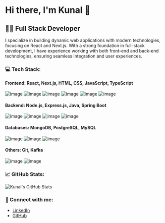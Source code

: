 <!--
**Kunalp9/Kunalp9** is a ✨ _special_ ✨ repository because its `README.md` (this file) appears on your GitHub profile.

Here are some ideas to get you started:

- 🔭 I’m currently working on ...
- 🌱 I’m currently learning ...
- 👯 I’m looking to collaborate on ...
- 🤔 I’m looking for help with ...
- 💬 Ask me about ...
- 📫 How to reach me: ...
- 😄 Pronouns: ...
- ⚡ Fun fact: ...
-->

# Hi there, I'm Kunal 👋

## 👨‍💻 Full Stack Developer 

I specialize in building dynamic web applications with modern technologies, focusing on React and Next.js. With a strong foundation in full-stack development, I have experience working with both front-end and back-end technologies, ensuring seamless integration and user experiences.

### 💻 Tech Stack:
#### **Frontend**: React, Next.js, HTML, CSS, JavaScript, TypeScript
![image](https://github.com/user-attachments/assets/37bf4b1b-55b3-43dd-94a2-2958d710b55b)
![image](https://github.com/user-attachments/assets/4f82d062-8d3b-4b13-9c49-c6a49ca0e03f)
![image](https://github.com/user-attachments/assets/6ce1f373-0122-4e09-a5d5-d1a015c9cae9)
![image](https://github.com/user-attachments/assets/5ba82d89-f51f-4d8f-b94d-39e598f06fa8)
![image](https://github.com/user-attachments/assets/fefb3d0b-33cd-46e1-80ee-ee1bdf54f97a)
![image](https://github.com/user-attachments/assets/e90c7458-8410-443e-a54b-f9e0483c321c)

#### **Backend**: Node.js, Express.js, Java, Spring Boot
![image](https://github.com/user-attachments/assets/68539bef-29cb-4725-a586-686a47b01077)
![image](https://github.com/user-attachments/assets/7fe5037e-6bad-4d91-988b-a0341c51f494)
![image](https://github.com/user-attachments/assets/90dfd270-bab1-4cbf-a125-e48489d9fee2)
![image](https://github.com/user-attachments/assets/1881c0b2-431e-4636-a2e9-8b40d8708b8b)

#### **Databases**: MongoDB, PostgreSQL, MySQL
![image](https://github.com/user-attachments/assets/0f1e6418-94dc-46d4-8eb2-ea0e744073a4)
![image](https://github.com/user-attachments/assets/a887b6f6-2b45-4f86-b952-5878db18fd17)
![image](https://github.com/user-attachments/assets/fcb333b3-96df-46e6-8373-8499f7781396)

#### **Others**: Git, Kafka
![image](https://github.com/user-attachments/assets/4121630f-564a-4900-851f-0aef3c8c5057)
![image](https://github.com/user-attachments/assets/80d144cd-16c9-43c5-9750-e2c1cec3f413)



### 📈 GitHub Stats:
![Kunal's GitHub Stats](https://github-readme-stats.vercel.app/api?username=Kunalp9&show_icons=true&hide_title=true&count_private=true&hide=prs)

### 🔗 Connect with me:
- [LinkedIn](https://www.linkedin.com/in/kunal-pawar-239279230/)
- [GitHub](https://github.com/Kunalp9)
